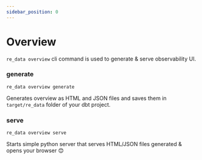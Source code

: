 ```yaml
---
sidebar_position: 0
---
```


# Overview

`re_data overview` cli command is used to generate & serve observability UI. 

### generate
```
re_data overview generate
```

Generates overview as HTML and JSON files and saves them in `target/re_data` folder of your dbt project. 

### serve

```
re_data overview serve
```

Starts simple python server that serves HTML/JSON files generated & opens your browser 😊
